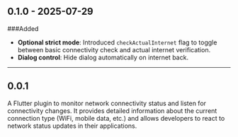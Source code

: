 ## 0.1.0 - 2025-07-29

###Added

- **Optional strict mode**: Introduced `checkActualInternet` flag to toggle between basic
  connectivity check and actual internet verification.
- **Dialog control**: Hide dialog automatically on internet back.

---

## 0.0.1

A Flutter plugin to monitor network connectivity status and listen for connectivity changes.
It provides detailed information about the current connection type (WiFi, mobile data, etc.)
and allows developers to react to network status updates in their applications.
